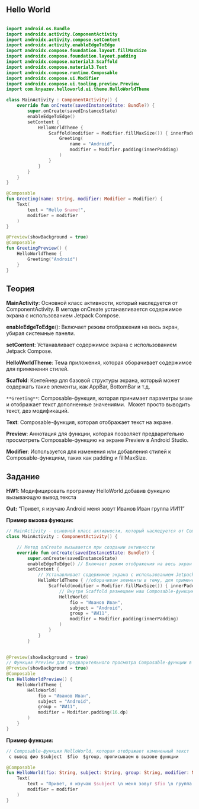 ## Hello World 

```kotlin

import android.os.Bundle
import androidx.activity.ComponentActivity
import androidx.activity.compose.setContent
import androidx.activity.enableEdgeToEdge
import androidx.compose.foundation.layout.fillMaxSize
import androidx.compose.foundation.layout.padding
import androidx.compose.material3.Scaffold
import androidx.compose.material3.Text
import androidx.compose.runtime.Composable
import androidx.compose.ui.Modifier
import androidx.compose.ui.tooling.preview.Preview
import com.knyazev.helloworld.ui.theme.HelloWorldTheme

class MainActivity : ComponentActivity() {
    override fun onCreate(savedInstanceState: Bundle?) {
        super.onCreate(savedInstanceState)
        enableEdgeToEdge()
        setContent {
            HelloWorldTheme {
                Scaffold(modifier = Modifier.fillMaxSize()) { innerPadding ->
                    Greeting(
                        name = "Android",
                        modifier = Modifier.padding(innerPadding)
                    )
                }
            }
        }
    }
}

@Composable
fun Greeting(name: String, modifier: Modifier = Modifier) {
    Text(
        text = "Hello $name!",
        modifier = modifier
    )
}

@Preview(showBackground = true)
@Composable
fun GreetingPreview() {
    HelloWorldTheme {
        Greeting("Android")
    }
}
```

## **Теория**

**MainActivity**: Основной класс активности, который наследуется от ComponentActivity. В методе onCreate устанавливается содержимое экрана с использованием Jetpack Compose.  

  
**enableEdgeToEdge**(): Включает режим отображения на весь экран, убирая системные панели.  

  
**setContent**: Устанавливает содержимое экрана с использованием Jetpack Compose.  

  
**HelloWorldTheme**: Тема приложения, которая оборачивает содержимое для применения стилей.  

  
**Scaffold**: Контейнер для базовой структуры экрана, который может содержать такие элементы, как AppBar, BottomBar и т.д.  

  
`**Greeting**`: Composable-функция, которая принимает параметры `$name` и отображает текст дополненные значениями.  Может просто выводить текст, дез модификаций.


**Text**: Composable-функция, которая отображает текст на экране.

**Preview**: Аннотация для функции, которая позволяет предварительно просмотреть Composable-функцию на экране Preview в Android Studio.  

  
**Modifier**: Используется для изменения или добавления стилей к Composable-функциям, таких как padding и fillMaxSize.

## **Задание**

**HW1**: Модифицировать программу HelloWorld добавив функцию вызывающую вывод текста

**Out:** “Привет, я изучаю Android меня зовут Иванов Иван группа ИИ11” 

**Пример вызова функции:**

```kotlin
// MainActivity - основной класс активности, который наследуется от ComponentActivity
class MainActivity : ComponentActivity() {

    // Метод onCreate вызывается при создании активности
    override fun onCreate(savedInstanceState: Bundle?) {
        super.onCreate(savedInstanceState)
        enableEdgeToEdge() // Включает режим отображения на весь экран
        setContent {
            // Устанавливает содержимое экрана с использованием Jetpack Compose
            HelloWorldTheme { //оборачивам элементы в тему, для применения оформления
                Scaffold(modifier = Modifier.fillMaxSize()) { innerPadding ->
                    // Внутри Scaffold размещаем наш Composable-функцию HelloWorld
                    HelloWorld(
                        fio = "Иванов Иван",
                        subject = "Android",
                        group = "ИИ11",
                        modifier = Modifier.padding(innerPadding)
                    )
                }
            }
        }
 

@Preview(showBackground = true)
// Функция Preview для предварительного просмотра Composable-функции в Android Studio
@Preview(showBackground = true)
@Composable
fun HelloWorldPreview() {
    HelloWorldTheme {
        HelloWorld(
            fio = "Иванов Иван",
            subject = "Android",
            group = "ИИ11",
            modifier = Modifier.padding(16.dp)
        )
    }
}
```

**Пример функции:**

```kotlin
// Composable-функция HelloWorld, которая отображает измененный текст
 с вывод фио $subject  $fio  $group, прописываем в вызове функции

@Composable
fun HelloWorld(fio: String, subject: String, group: String, modifier: Modifier = Modifier) {
    Text(
        text = "Привет, я изучаю $subject \n меня зовут $fio \n группа $group", // "\n" для вывода с новой строки 
        modifier = modifier
    )
}
```